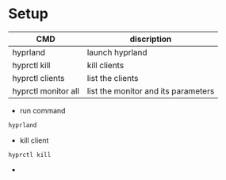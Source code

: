 # Setup

| CMD                 |                        discription |
| -                   |                                  - |
| hyprland            |                    launch hyprland |
| hyprctl kill        |                       kill clients |
| hyprctl clients     |                   list the clients |
| hyprctl monitor all | list the monitor and its parameters|




- run command
```cmd
hyprland
```

- kill client
```
hyprctl kill
```

- 
